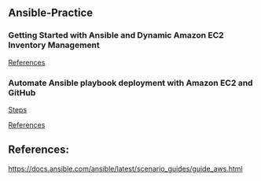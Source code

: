 ## Ansible-Practice

### Getting Started with Ansible and Dynamic Amazon EC2 Inventory Management
[References](https://aws.amazon.com/blogs/apn/getting-started-with-ansible-and-dynamic-amazon-ec2-inventory-management/)

### Automate Ansible playbook deployment with Amazon EC2 and GitHub
[Steps](https://github.com/juliehub/Ansible-Practice/blob/master/git_webhook_ansible.md)

[References](https://aws.amazon.com/blogs/infrastructure-and-automation/automate-ansible-playbook-deployment-amazon-ec2-github/)

## References:
https://docs.ansible.com/ansible/latest/scenario_guides/guide_aws.html
